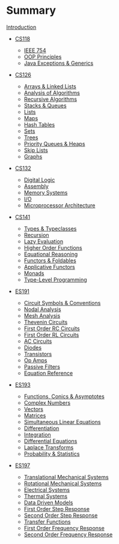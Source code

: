 # Summary

[Introduction](./intro.md)

- [CS118](./cs118/index.md)

  - [IEEE 754](./cs118/floats.md)
  - [OOP Principles](./cs118/oop.md)
  - [Java Exceptions & Generics](./cs118/exceptions.md)

- [CS126](./cs126/index.md)

  - [Arrays & Linked Lists](./cs126/arrays.md)
  - [Analysis of Algorithms]()
  - [Recursive Algorithms](./cs126/recursion.md)
  - [Stacks & Queues]()
  - [Lists]()
  - [Maps]()
  - [Hash Tables]()
  - [Sets]()
  - [Trees]()
  - [Priority Queues & Heaps]()
  - [Skip Lists]()
  - [Graphs]()

- [CS132](./cs132/index.md)

  - [Digital Logic]()
  - [Assembly]()
  - [Memory Systems]()
  - [I/O]()
  - [Microprocessor Architecture]()

- [CS141](./cs141/index.md)

  - [Types & Typeclasses]()
  - [Recursion]()
  - [Lazy Evaluation]()
  - [Higher Order Functions]()
  - [Equational Reasoning]()
  - [Functors & Foldables]()
  - [Applicative Functors]()
  - [Monads]()
  - [Type-Level Programming]()

- [ES191](./es191/index.md)

  - [Circuit Symbols & Conventions](./es191/symbols-and-conventions.md)
  - [Nodal Analysis](./es191/nodal.md)
  - [Mesh Analysis](./es191/mesh.md)
  - [Thevenin Circuits](./es191/thevenin.md)
  - [First Order RC Circuits](./es191/rc.md)
  - [First Order RL Circuits](./es191/rl.md)
  - [AC Circuits](./es191/ac.md)
  - [Diodes](./es191/diodes.md)
  - [Transistors](./es191/transistors.md)
  - [Op Amps](./es191/opamps.md)
  - [Passive Filters](./es191/filters.md)
  - [Equation Reference](./es191/equations.md)

- [ES193](./es193/index.md)

  - [Functions, Conics & Asymptotes](./es193/functions.md)
  - [Complex Numbers](./es193/complex.md)
  - [Vectors](./es193/vectors.md)
  - [Matrices](./es193/matrices.md)
  - [Simultaneous Linear Equations](./es193/equations.md)
  - [Differentiation](./es193/diff.md)
  - [Integration](./es193/int.md)
  - [Differential Equations](./es193/diffeq.md)
  - [Laplace Transforms](./es193/laplace.md)
  - [Probability & Statistics](./es193/stats.md)

- [ES197](./es197/index.md)
  - [Translational Mechanical Systems](./es197/mech1.md)
  - [Rotational Mechanical Systems](./es197/mech2.md)
  - [Electrical Systems](./es197/electrical.md)
  - [Thermal Systems](./es197/thermal.md)
  - [Data Driven Models](./es197/data.md)
  - [First Order Step Response](./es197/step1.md)
  - [Second Order Step Response](./es197/step2.md)
  - [Transfer Functions](./es197/transfer.md)
  - [First Order Frequency Response](./es197/freq1.md)
  - [Second Order Frequency Response](./es197/freq2.md)
